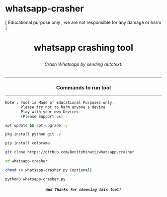 # whatsapp-crasher
[ Educational purpose only , we are not responsible for any damage or harm ]



# <p align="center">whatsapp crashing tool
###### <p align="center">Crash Whatsapp by  sending autotext.
***
### <p align="center">Commands to run tool
***

```bash
Note : Tool is Made of Educational Purposes only.
       Please try not to harm anyone s device 
       Play with your own Devices
       (Please Support us)
```
```bash
apt update && apt upgrade -y
```
```bash
pkg install python git -y
```
```bash
pip install colorama
```
```bash
git clone https://github.com/BonitoMinati/whatsapp-crasher
```
```bash
cd whatsapp-crasher
```
```bash
chmod +x whatsapp-crasher.py (optional)
```
```bash
python3 whatsapp-crasher.py
```
##### <p align="center">```And Thanks for choosing this tool!```
